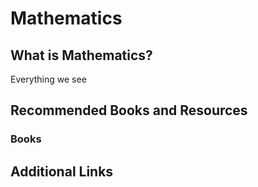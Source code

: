 # **Mathematics**

## What is Mathematics?

Everything we see

## Recommended Books and Resources

### Books

## Additional Links
